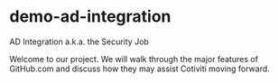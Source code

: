# demo-ad-integration
AD Integration a.k.a. the Security Job

Welcome to our project.  We will walk through the major features of GitHub.com and discuss how they may assist Cotiviti moving forward.
